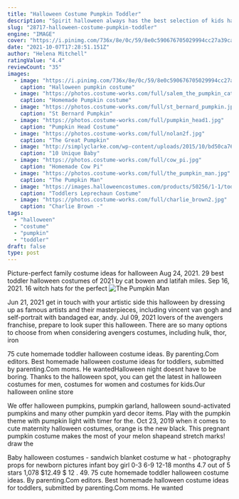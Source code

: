```yaml
---
title: "Halloween Costume Pumpkin Toddler"
description: "Spirit halloween always has the best selection of kids halloween costumes, especially when it comes to scary toddler costumes! they may seem cute and adorable as theyre teetering and"
slug: "28717-halloween-costume-pumpkin-toddler"
engine: "IMAGE"
cover: "https://i.pinimg.com/736x/8e/0c/59/8e0c590676705029994cc27a39ca335a--toddler-pumpkin-costume-toddler-halloween.jpg"
date: "2021-10-07T17:28:51.151Z"
author: "Helena Mitchell"
ratingValue: "4.4"
reviewCount: "35"
images:
  - image: "https://i.pinimg.com/736x/8e/0c/59/8e0c590676705029994cc27a39ca335a--toddler-pumpkin-costume-toddler-halloween.jpg"
    caption: "Halloween pumpkin costume"
  - image: "https://photos.costume-works.com/full/salem_the_pumpkin_cat.jpg"
    caption: "Homemade Pumpkin costume"
  - image: "https://photos.costume-works.com/full/st_bernard_pumpkin.jpg"
    caption: "St Bernard Pumpkin"
  - image: "https://photos.costume-works.com/full/pumpkin_head1.jpg"
    caption: "Pumpkin Head Costume"
  - image: "https://photos.costume-works.com/full/nolan2f.jpg"
    caption: "The Great Pumpkin"
  - image: "http://simplyclarke.com/wp-content/uploads/2015/10/bd50ca76f783224838edc83c3891786c.jpg"
    caption: "10 Unique Baby"
  - image: "https://photos.costume-works.com/full/cow_pi.jpg"
    caption: "Homemade Cow Pi"
  - image: "https://photos.costume-works.com/full/the_pumpkin_man.jpg"
    caption: "The Pumpkin Man"
  - image: "https://images.halloweencostumes.com/products/50256/1-1/toddlers-leprechaun-costume.jpg"
    caption: "Toddlers Leprechaun Costume"
  - image: "https://photos.costume-works.com/full/charlie_brown2.jpg"
    caption: "Charlie Brown -"
tags:
  - "halloween"
  - "costume"
  - "pumpkin"
  - "toddler"
draft: false
type: post
---
```


Picture-perfect family costume ideas for halloween  Aug 24, 2021. 29 best toddler halloween costumes of 2021 by cat bowen and latifah miles. Sep 16, 2021. 16 witch hats for the perfect
![The Pumpkin Man](https://photos.costume-works.com/full/the_pumpkin_man.jpg "The Pumpkin Man")

Jun 21, 2021 get in touch with your artistic side this halloween by dressing up as famous artists and their masterpieces, including vincent van gogh and self-portrait with bandaged ear, andy. Jul 09, 2021 lovers of the avengers franchise, prepare to look super this halloween. There are so many options to choose from when considering avengers costumes, including hulk, thor, iron
<!--inArticleAds-->

<!--galleryOne-->

75 cute homemade toddler halloween costume ideas. By parenting.Com editors. Best homemade halloween costume ideas for toddlers, submitted by parenting.Com moms.  He wantedHalloween night doesnt have to be boring. Thanks to the halloween spot, you can get the latest in halloween costumes for men, costumes for women and costumes for kids.Our halloween online store
<!--inArticleAds-->

<!--galleryTwo-->

We offer halloween pumpkins, pumpkin garland, halloween sound-activated pumpkins and many other pumpkin yard decor items. Play with the pumpkin theme with pumpkin light with timer for the. Oct 23, 2019 when it comes to cute maternity halloween costumes, orange is the new black. This pregnant pumpkin costume makes the most of your melon shapeand stretch marks! draw the
<!--galleryThree-->

Baby halloween costumes - sandwich blanket costume w hat - photography props for newborn pictures infant boy girl 0-3 6-9 12-18 months 4.7 out of 5 stars 1,078 $12.49 $ 12 . 49. 75 cute homemade toddler halloween costume ideas. By parenting.Com editors. Best homemade halloween costume ideas for toddlers, submitted by parenting.Com moms.  He wanted
